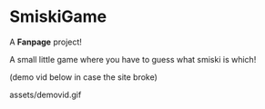 # SmiskiGame

A __Fanpage__ project!

A small little game where you have to guess what smiski is which!

(demo vid below in case the site broke)

assets/demovid.gif